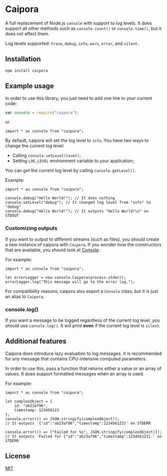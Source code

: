 # Caipora

A full replacement of Node.js `console` with support to log levels. It does support all other methods such as `console.count()` or `console.time()`, but it does not affect them.

Log levels supported: `trace`, `debug`, `info`, `warn`, `error`, and `silent`.

## Installation

```
npm install caipora
```

## Example usage

In order to use this library, you just need to add one line to your current code:
```js
var console = require("caipora");
```
or
```es6
import * as console from "caipora";
```

By default, caipora will set the log level to `info`. You have two ways to change the current log level:
- Calling `console.setLevel(level)`;
- Setting `LOG_LEVEL` environment variable to your application;

You can get the current log level by calling `console.getLevel()`.

Example:
```es6
import * as console from "caipora";

console.debug("Hello World!"); // It does nothing
console.setLevel("debug"); // It changed log level from "info" to "debug"
console.debug("Hello World!"); // It outputs "Hello World!\n" on STDOUT
```

### Customizing outputs

If you want to output to different streams (such as files), you should create a new instance of caipora with `Caipora`. If you wonder how the constructors that are available, you should look at [Console](https://nodejs.org/docs/latest-v10.x/api/console.html#console_class_console).

For example:
```es6
import * as console from "caipora";

let errorLogger = new console.Caipora(process.stderr);
errorLogger.log("This message will go to the error log.");
```

For compatibility reasons, caipora also export a `Console` class, but it is just an alias to `Caipora`.

### console.log()

If you want a message to be logged regardless of the current log level, you should use `console.log()`. It will print **even** if the current log level is `silent`.

## Additional features

Caipora does introduce lazy evaluation to log messages. It is recommended for any message that contains CPU-intensive computed parameters.

In order to use this, pass a function that returns either a value or an array of values. It does support formatted messages when an array is used.

For example:
```es6
import * as console from "caipora";

let complexObject = {
    id: "ab23af96",
    timestamp: 123456123
};
console.error(() => JSON.stringify(complexObject));
// It outputs '{"id":"ab23af96","timestamp":123456123}' on STDERR

console.error(() => ["Failed for %s", JSON.stringify(complexObject)]);
// It outputs 'Failed for {"id":"ab23af96","timestamp":123456123}.' on STDERR
```

## License
[MIT](LICENSE)